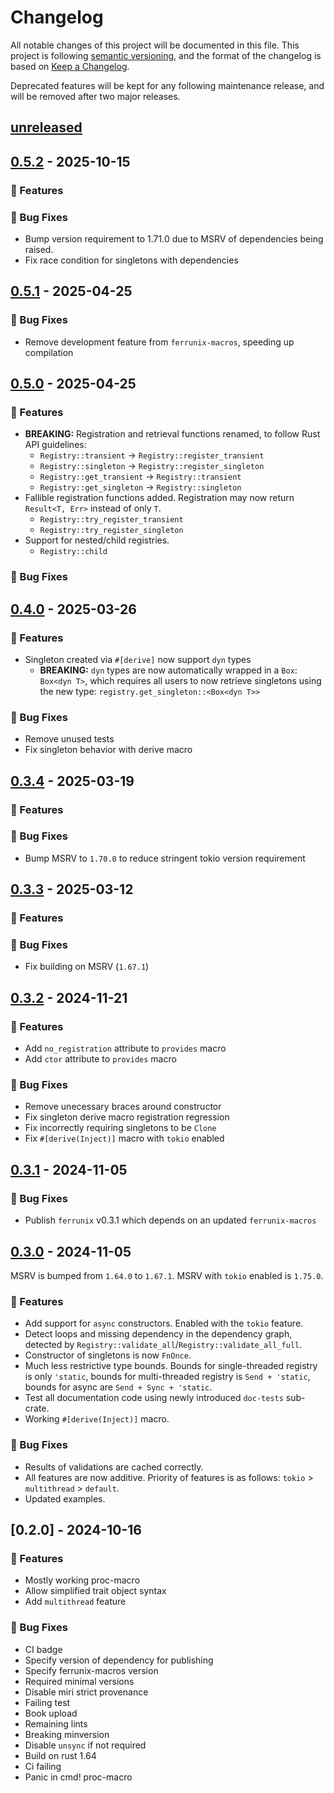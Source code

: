 # Changelog

All notable changes of this project will be documented in this file.
This project is following [semantic versioning](http://semver.org), and the format
of the changelog is based on [Keep a Changelog](https://keepachangelog.com/en/1.0.0/).

Deprecated features will be kept for any following maintenance release, and
will be removed after two major releases.

## [unreleased]

## [0.5.2] - 2025-10-15

### <!-- 0 -->🚀 Features

### <!-- 1 -->🐛 Bug Fixes
- Bump version requirement to 1.71.0 due to MSRV of dependencies being raised.
- Fix race condition for singletons with dependencies

## [0.5.1] - 2025-04-25

### <!-- 1 -->🐛 Bug Fixes

- Remove development feature from `ferrunix-macros`, speeding up compilation

## [0.5.0] - 2025-04-25

### <!-- 0 -->🚀 Features

- **BREAKING:** Registration and retrieval functions renamed, to follow Rust
  API guidelines:
  - `Registry::transient` -> `Registry::register_transient`
  - `Registry::singleton` -> `Registry::register_singleton`
  - `Registry::get_transient` -> `Registry::transient`
  - `Registry::get_singleton` -> `Registry::singleton`
- Fallible registration functions added. Registration may now return `Result<T, Err>`
  instead of only `T`.
  - `Registry::try_register_transient`
  - `Registry::try_register_singleton`
- Support for nested/child registries.
  - `Registry::child`

### <!-- 1 -->🐛 Bug Fixes

## [0.4.0] - 2025-03-26

### <!-- 0 -->🚀 Features
- Singleton created via `#[derive]` now support `dyn` types
  - **BREAKING:** `dyn` types are now automatically wrapped in a `Box`: `Box<dyn T>`,
    which requires all users to now retrieve singletons using the new type: `registry.get_singleton::<Box<dyn T>>`

### <!-- 1 -->🐛 Bug Fixes
- Remove unused tests
- Fix singleton behavior with derive macro

## [0.3.4] - 2025-03-19

### <!-- 0 -->🚀 Features

### <!-- 1 -->🐛 Bug Fixes
- Bump MSRV to `1.70.0` to reduce stringent tokio version requirement

## [0.3.3] - 2025-03-12

### <!-- 0 -->🚀 Features

### <!-- 1 -->🐛 Bug Fixes
- Fix building on MSRV (`1.67.1`)

## [0.3.2] - 2024-11-21

### <!-- 0 -->🚀 Features
- Add `no_registration` attribute to `provides` macro
- Add `ctor` attribute to `provides` macro

### <!-- 1 -->🐛 Bug Fixes
- Remove unecessary braces around constructor
- Fix singleton derive macro registration regression
- Fix incorrectly requiring singletons to be `Clone`
- Fix `#[derive(Inject)]` macro with `tokio` enabled

## [0.3.1] - 2024-11-05

### <!-- 1 -->🐛 Bug Fixes
- Publish `ferrunix` v0.3.1 which depends on an updated `ferrunix-macros`

## [0.3.0] - 2024-11-05

MSRV is bumped from `1.64.0` to `1.67.1`. MSRV with `tokio` enabled is `1.75.0`.

### <!-- 0 -->🚀 Features
- Add support for `async` constructors. Enabled with the `tokio` feature.
- Detect loops and missing dependency in the dependency graph, detected by
  `Registry::validate_all`/`Registry::validate_all_full`.
- Constructor of singletons is now `FnOnce`.
- Much less restrictive type bounds. Bounds for single-threaded registry is
  only `'static`, bounds for multi-threaded registry is `Send + 'static`,
  bounds for async are `Send + Sync + 'static`.
- Test all documentation code using newly introduced `doc-tests` sub-crate.
- Working `#[derive(Inject)]` macro.

### <!-- 1 -->🐛 Bug Fixes
- Results of validations are cached correctly.
- All features are now additive. Priority of features is as follows: `tokio` >
  `multithread` > `default`.
- Updated examples.

## [0.2.0] - 2024-10-16

### <!-- 0 -->🚀 Features
- Mostly working proc-macro
- Allow simplified trait object syntax
- Add `multithread` feature

### <!-- 1 -->🐛 Bug Fixes
- CI badge
- Specify version of dependency for publishing
- Specify ferrunix-macros version
- Required minimal versions
- Disable miri strict provenance
- Failing test
- Book upload
- Remaining lints
- Breaking minversion
- Disable `unsync` if not required
- Build on rust 1.64
- Ci failing
- Panic in cmd! proc-macro

[unreleased]: https://github.com/leandros/ferrunix/compare/v0.5.2..HEAD
[0.3.0]: https://github.com/leandros/ferrunix/compare/v0.2.0..v0.3.0
[0.3.1]: https://github.com/leandros/ferrunix/compare/v0.3.0..v0.3.1
[0.3.2]: https://github.com/leandros/ferrunix/compare/v0.3.1..v0.3.2
[0.3.3]: https://github.com/leandros/ferrunix/compare/v0.3.2..v0.3.3
[0.3.4]: https://github.com/leandros/ferrunix/compare/v0.3.3..v0.3.4
[0.4.0]: https://github.com/leandros/ferrunix/compare/v0.3.4..v0.4.0
[0.5.0]: https://github.com/leandros/ferrunix/compare/v0.4.0..v0.5.0
[0.5.1]: https://github.com/leandros/ferrunix/compare/v0.5.0..v0.5.1
[0.5.2]: https://github.com/leandros/ferrunix/compare/v0.5.1..v0.5.2
